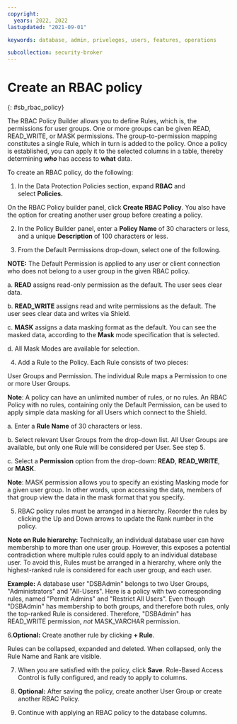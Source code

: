 ```yaml
---
copyright:
  years: 2022, 2022
lastupdated: "2021-09-01"

keywords: database, admin, priveleges, users, features, operations

subcollection: security-broker
---
```


# Create an RBAC policy
{: #sb_rbac_policy}

The RBAC Policy Builder allows you to define Rules, which is, the permissions for user groups. One or more groups can be given READ, READ_WRITE, or MASK permissions. The group-to-permission mapping
constitutes a single Rule, which in turn is added to the policy. Once a
policy is established, you can apply it to the selected columns in a table,
thereby determining ***who*** has access to **what** data.

To create an RBAC policy, do the following:

1. In the Data Protection Policies section, expand **RBAC** and select **Policies.**

On the RBAC Policy builder panel, click **Create RBAC Policy**. You also have the option for creating another user group before creating a policy.

2. In the Policy Builder panel, enter a **Policy Name** of 30 characters or less, and a unique **Description** of 100 characters or less.

3. From the Default Permissions drop-down, select one of the following. 

**NOTE:** The Default Permission is applied to any user or client connection who does not belong to a user group in the given RBAC policy. 

a.  **READ** assigns read-only permission as the default. The user sees
    clear data.

b.  **READ_WRITE** assigns read and write permissions as the default.
    The user sees clear data and writes via Shield.

c.  **MASK** assigns a data masking format as the default. You can see the masked data, according to the **Mask** mode specification that is selected.  

d.  All Mask Modes are available for selection.

4. Add a Rule to the Policy. Each Rule consists of two pieces:

User Groups and Permission. The individual Rule maps a Permission to one
or more User Groups. 

**Note**: A policy can have an unlimited number of rules, or no rules.
An RBAC Policy with no rules, containing only the Default Permission,
can be used to apply simple data masking for all Users which connect to
the Shield.

a.  Enter a **Rule Name** of 30 characters or less.

b.  Select relevant User Groups from the drop-down list. All User Groups
    are available, but only one Rule will be considered per User. See
    step 5. 

c.  Select a **Permission** option from the
    drop-down: **READ**, **READ_WRITE**, or **MASK**. 

**Note**: MASK permission allows you to specify an existing Masking
mode for a given user group. In other words, upon accessing the data,
members of that group view the data in the mask format that you
specify. 

5. RBAC policy rules must be arranged in a hierarchy. Reorder the rules by clicking the Up and Down arrows to update the Rank number in the policy.

**Note on Rule hierarchy:** Technically, an individual database user can have membership to more than one user group. However, this exposes a potential contradiction where multiple rules could apply to an
individual database user. To avoid this, Rules must be arranged in a hierarchy, where only the highest-ranked rule is considered for each user group, and each user.

**Example:** A database user "DSBAdmin" belongs to two User Groups, "Administrators" and "All-Users". Here is a policy with two
corresponding rules, named "Permit Admins" and "Restrict All Users".
Even though "DSBAdmin" has membership to both groups, and therefore both
rules, only the top-ranked Rule is considered. Therefore, "DSBAdmin" has
READ_WRITE permission, *not* MASK_VARCHAR permission.

6.**Optional:** Create another rule by clicking **+ Rule**. 

Rules can be collapsed, expanded and deleted. When collapsed, only the
Rule Name and Rank are visible.

7. When you are satisfied with the policy, click **Save**. Role-Based Access Control is fully configured, and ready to apply to columns.

8. **Optional:** After saving the policy, create another User Group or create another RBAC Policy.

9. Continue with applying an RBAC policy to the database columns. 

